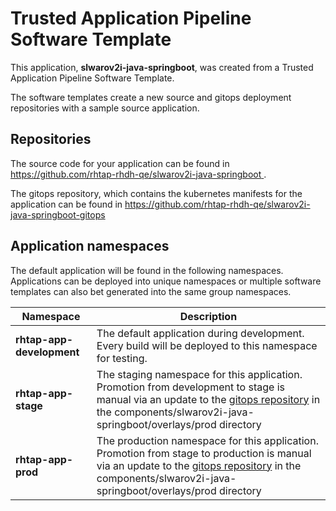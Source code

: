 # Trusted Application Pipeline Software Template

This application, **slwarov2i-java-springboot**, was created from a Trusted Application Pipeline Software Template.

The software templates create a new source and gitops deployment repositories with a sample source application. 

## Repositories

The source code for your application can be found in [https://github.com/rhtap-rhdh-qe/slwarov2i-java-springboot ](https://github.com/rhtap-rhdh-qe/slwarov2i-java-springboot ).
 
The gitops repository, which contains the kubernetes manifests for the application can be found in 
[https://github.com/rhtap-rhdh-qe/slwarov2i-java-springboot-gitops ](https://github.com/rhtap-rhdh-qe/slwarov2i-java-springboot-gitops ) 

## Application namespaces 

The default application will be found in the following namespaces. Applications can be deployed into unique namespaces or multiple software templates can also bet generated into the same group namespaces.  

|  Namespace   |  Description   |  
| -------- | -------- |   
| **rhtap-app-development** | The default application during development. Every build will be deployed to this namespace for testing. | 
| **rhtap-app-stage** | The staging namespace for this application. Promotion from development to stage is manual via an update to the [gitops repository](https://github.com/rhtap-rhdh-qe/slwarov2i-java-springboot-gitops ) in the components/slwarov2i-java-springboot/overlays/prod directory |  
| **rhtap-app-prod** | The production namespace for this application. Promotion from stage to production is manual via an update to the [gitops repository](https://github.com/rhtap-rhdh-qe/slwarov2i-java-springboot-gitops ) in the components/slwarov2i-java-springboot/overlays/prod directory | 